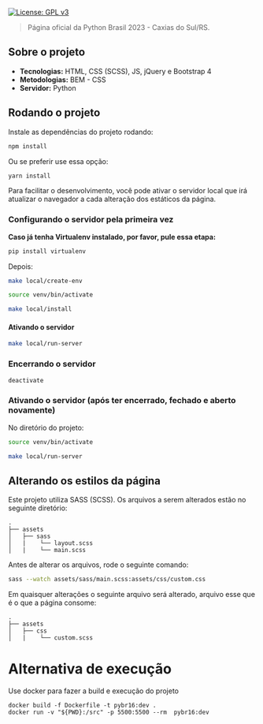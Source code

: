 [![License: GPL v3](https://img.shields.io/badge/License-GPLv3-blue.svg)](https://www.gnu.org/licenses/gpl-3.0)

> Página oficial da Python Brasil 2023 - Caxias do Sul/RS.

## Sobre o projeto

* **Tecnologias:** HTML, CSS (SCSS), JS, jQuery e Bootstrap 4
* **Metodologias:** BEM - CSS
* **Servidor:** Python

## Rodando o projeto

Instale as dependências do projeto rodando:

```sh
npm install
```

Ou se preferir use essa opção:

```sh
yarn install
```

Para facilitar o desenvolvimento, você pode ativar o servidor local que irá atualizar o navegador a cada alteração dos estáticos da página.

### Configurando o servidor pela primeira vez

**Caso já tenha Virtualenv instalado, por favor, pule essa etapa:**

```sh
pip install virtualenv
```

Depois:

```sh
make local/create-env
```

```sh
source venv/bin/activate
```

```sh
make local/install
```

#### Ativando o servidor

```sh
make local/run-server
```

### Encerrando o servidor

```sh
deactivate
```

### Ativando o servidor (após ter encerrado, fechado e aberto novamente)

No diretório do projeto:

```sh
source venv/bin/activate
```

```sh
make local/run-server
```

## Alterando os estilos da página

Este projeto utiliza SASS (SCSS). Os arquivos a serem alterados estão no seguinte diretório:

```
.
├── assets
│   ├── sass
│   |    └── layout.scss
│   |    └── main.scss
```

Antes de alterar os arquivos, rode o seguinte comando:

```sh
sass --watch assets/sass/main.scss:assets/css/custom.css
```

Em quaisquer alterações o seguinte arquivo será alterado, arquivo esse que é o que a página consome:

```
.
├── assets
│   ├── css
│   |    └── custom.scss
```

# Alternativa de execução

Use docker para fazer a build e execução do projeto

```
docker build -f Dockerfile -t pybr16:dev .
docker run -v "${PWD}:/src" -p 5500:5500 --rm  pybr16:dev
```
